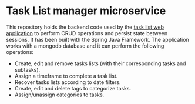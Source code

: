 # Task List manager microservice

This repository holds the backend code used by the [task list web application] to perform CRUD operations and persist state between sessions. It has been built with the Spring Java Framework.
The application works with a mongodb database and it can perform the following operations:

- Create, edit and remove tasks lists (with their corresponding tasks  and subtasks).
- Assign a timeframe to complete a task list.
- Recover tasks lists according to date filters.
- Create, edit and delete tags to categorize tasks.
- Assign/unassign categories to tasks.

[task list web application]: <https://nextjs.org>
